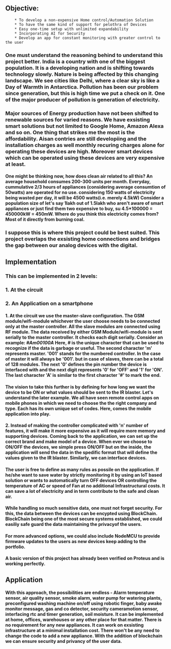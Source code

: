 ## Objective:
		* To develop a non-expensive Home control/Automation Solution
		* To have the same kind of support for pelothra of Devices
		* Easy one-time setup with unlimited expandability
		* Incorporating AI for Security
		* Develop an app for constant monitoring with greater control to the user	

### One must understand the reasoning behind  to understand this project better. India is a country with one of the biggest population. It is a developing nation and is shifting towards technology slowly. Nature is being affected by this changing landscape. We see cities like Delhi, where a clear sky is like a Day of Warmth in Antarctica. Pollution has been our problem since generation, but this is high time we put a check on it. One of the major producer of pollution is generation of electricity.   <br>
### Major sources of Energy production have not been shifted to renewable sources for varied reasons. We have exsisting smart solutions but not limited to Google Home, Amazon Alexa and so on. One thing that strikes me the most is the affordability. Aisan contries are still developiing and the installation charges as well monthly recuring charges alone for operating these devices are high. Moreover smart devices which can be operated using these devices are very expensive at least.  
#### One might be thinking now, how does clean air related to all this? An average household consumes 200-300 units per month. Everyday, cummulative 2/3 hours of appliances (considering average consumtion of 50watts) are operated for no use. considering 150 watts of electricity being wasted per day, it will be 4500 watts(i.e. merely 4.5kW) Consider a population size of let's say 1lakh out of 1.5lakh who aren't aware of smart appliances or just find them two expensive to buy, su 4.5*100000 = 450000kW = 450mW. Where do you think this electricity comes from? Most of it directly from burning coal.  <br>
### I suppose this is where this project could be best suited. This project overlaps the exsisting home connections and bridges the gap between our analog devices with the digital.
## Implementation
### This can be implemented in 2 levels: 
### 1. At the circuit
### 2. An Application on a smartphone
#### 1. At the circuit we use the master-slave configuration. The GSM module/wifi-module whichever the user choose needs to be connected only at the master controller. All the slave modules are connected using RF module. The data received by either GSM Module/wifi-module is sent serially to the master controller. It checks each digit serially. Consider an example: ***#Am00100A*** Here, # is the unique character that can be used to recognize if the data is garbage or useful. The second character 'm' represents master. '001' stands for the numbered controller. In the case of master it will always be '001'. but in case of slaves, there can be a total of 128 modules. The next '0' defines the pin number the device is interfaced with and the next digit represents '0' for 'OFF' and '1' for 'ON'. The last character 'A' is similar to the first character '#' to mark the end.
#### The vision to take this further is by defining for how long we want the device to be ON or what values should be sent to the IR blaster. Let's understand the later example. We all have seen remote control apps on mobile phones in which we need to choose the the right company and type. Each has its own unique set of codes. Here, comes the mobile application into play.
#### 2. Instead of making the controller complicated with 'n' number of features, it will make it more expensive as it will require more memory and supporting devices. Coming back to the application, we can set up the correct brand and make model of a device. When ever we choose to ON/OFF the devices, we simple press ON/OFF but on the inside, the application will send the data in the spedific format that will define the values given to the IR blaster. Similarly, we can interface devices.
#### The user is free to define as many rules as possile on the application. If he/she want to save water by strictly monitoring it by using an IoT based solution or wants to automatically turn OFF devices OR controlling the temperature of AC or speed of Fan at no additional Infrastructural costs. It can save a lot of electricity and in term contribute to the safe and clean air. 
#### While handling so much sensitive data, one must not forget security. For this, the data between the devices can be encypted using BlockChain. BlockChain being one of the most secure systems established, we could easiliy safe guard the data maintaining the privacyof the users.

#### For more advanced options, we could also include NodeMCU to provide firmware updates to the users as new devices keep adding to the portfolio.
#### A basic version of this project has already been verified on Proteus and is working perfectly.

	
## Application

#### With this approach, the possibilities are endless - Alarm  temperature sensor, air quality sensor, smoke alarm, water pump for watering plants, preconfigured washing machine on/off using robotic finger, baby awake monitor message, gas and co detector, security cameramotion sensor, interfacing rtc and timer generation, soil moisture. It can be implemented at home, offices, warehouses or any other place for that matter. There is no requirement for any new appliances. It can work on exsisting infrastructure at a minimal installation cost. There won't be any need to change the code to add a new appliance. With the addition of blockchain we can ensure security and privancy of the user data.
